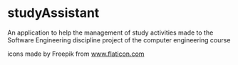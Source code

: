 # studyAssistant
An application to help the management of study activities made to the Software Engineering discipline project of the computer engineering course

icons made by Freepik from www.flaticon.com 

